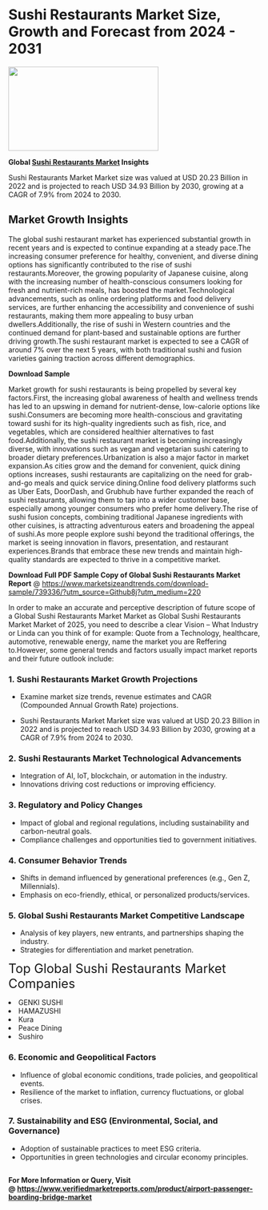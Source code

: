<H1>Sushi Restaurants Market Size, Growth and Forecast from 2024 - 2031</H1><img class="aligncenter size-medium wp-image-584254" src="https://thirdeyenews.in/wp-content/uploads/2024/09/Global-Market-Research-300x168.jpeg" alt="" width="300" height="168" /><p><strong>Global&nbsp;<a href="https://www.marketsizeandtrends.com/download-sample/739336/?utm_source=Github8j?utm_medium=220">Sushi Restaurants Market</a> Insights</strong></p><p>Sushi Restaurants Market Market size was valued at USD 20.23 Billion in 2022 and is projected to reach USD 34.93 Billion by 2030, growing at a CAGR of 7.9% from 2024 to 2030.</p><p><h2>Market Growth Insights</h2> <p>The global sushi restaurant market has experienced substantial growth in recent years and is expected to continue expanding at a steady pace.The increasing consumer preference for healthy, convenient, and diverse dining options has significantly contributed to the rise of sushi restaurants.Moreover, the growing popularity of Japanese cuisine, along with the increasing number of health-conscious consumers looking for fresh and nutrient-rich meals, has boosted the market.Technological advancements, such as online ordering platforms and food delivery services, are further enhancing the accessibility and convenience of sushi restaurants, making them more appealing to busy urban dwellers.Additionally, the rise of sushi in Western countries and the continued demand for plant-based and sustainable options are further driving growth.The sushi restaurant market is expected to see a CAGR of around 7% over the next 5 years, with both traditional sushi and fusion varieties gaining traction across different demographics.</p> <p><strong>Download Sample</strong></p> <p>Market growth for sushi restaurants is being propelled by several key factors.First, the increasing global awareness of health and wellness trends has led to an upswing in demand for nutrient-dense, low-calorie options like sushi.Consumers are becoming more health-conscious and gravitating toward sushi for its high-quality ingredients such as fish, rice, and vegetables, which are considered healthier alternatives to fast food.Additionally, the sushi restaurant market is becoming increasingly diverse, with innovations such as vegan and vegetarian sushi catering to broader dietary preferences.Urbanization is also a major factor in market expansion.As cities grow and the demand for convenient, quick dining options increases, sushi restaurants are capitalizing on the need for grab-and-go meals and quick service dining.Online food delivery platforms such as Uber Eats, DoorDash, and Grubhub have further expanded the reach of sushi restaurants, allowing them to tap into a wider customer base, especially among younger consumers who prefer home delivery.The rise of sushi fusion concepts, combining traditional Japanese ingredients with other cuisines, is attracting adventurous eaters and broadening the appeal of sushi.As more people explore sushi beyond the traditional offerings, the market is seeing innovation in flavors, presentation, and restaurant experiences.Brands that embrace these new trends and maintain high-quality standards are expected to thrive in a competitive market.</p> <p><span class=""><strong>Download Full PDF Sample Copy of Global Sushi Restaurants Market Report</strong> @ <a href="https://www.marketsizeandtrends.com/download-sample/739336/?utm_source=Github8j?utm_medium=220" target="_blank">https://www.marketsizeandtrends.com/download-sample/739336/?utm_source=Github8j?utm_medium=220</a></span></p><p>In order to make an accurate and perceptive description of future scope of a Global&nbsp;Sushi Restaurants Market Market as Global&nbsp;Sushi Restaurants Market Market of 2025, you need to describe a clear Vision &ndash; What Industry or Linda can you think of for example: Quote from a Technology, healthcare, automotive, renewable energy, name the market you are Reffering to.However, some general trends and factors usually impact market reports and their future outlook include:</p><h3>1.&nbsp;<strong>Sushi Restaurants Market Growth Projections</strong></h3><ul><li>Examine market size trends, revenue estimates and CAGR (Compounded Annual Growth Rate) projections.</li><li><p>Sushi Restaurants Market Market size was valued at USD 20.23 Billion in 2022 and is projected to reach USD 34.93 Billion by 2030, growing at a CAGR of 7.9% from 2024 to 2030.</p></li></ul><h3>2.&nbsp;<strong>Sushi Restaurants Market Technological Advancements</strong></h3><ul><li>Integration of AI, IoT, blockchain, or automation in the industry.</li><li>Innovations driving cost reductions or improving efficiency.</li></ul><h3>3.&nbsp;<strong>Regulatory and Policy Changes</strong></h3><ul><li>Impact of global and regional regulations, including sustainability and carbon-neutral goals.</li><li>Compliance challenges and opportunities tied to government initiatives.</li></ul><h3>4.&nbsp;<strong>Consumer Behavior Trends</strong></h3><ul><li>Shifts in demand influenced by generational preferences (e.g., Gen Z, Millennials).</li><li>Emphasis on eco-friendly, ethical, or personalized products/services.</li></ul><h3>5.&nbsp;<strong>Global Sushi Restaurants Market Competitive Landscape</strong></h3><ul><li>Analysis of key players, new entrants, and partnerships shaping the industry.</li><li>Strategies for differentiation and market penetration.</li></ul><p data-pm-slice="1 1 []"><span style="color: inherit; font-family: inherit; font-size: 25px;">Top Global Sushi Restaurants Market Companies</span></p><div class="" data-test-id=""><p><li>GENKI SUSHI</li><li> HAMAZUSHI</li><li> Kura</li><li> Peace Dining</li><li> Sushiro</li></p></div><h3>6.&nbsp;<strong>Economic and Geopolitical Factors</strong></h3><ul><li>Influence of global economic conditions, trade policies, and geopolitical events.</li><li>Resilience of the market to inflation, currency fluctuations, or global crises.</li></ul><h3>7.&nbsp;<strong>Sustainability and ESG (Environmental, Social, and Governance)</strong></h3><ul><li>Adoption of sustainable practices to meet ESG criteria.</li><li>Opportunities in green technologies and circular economy principles.</li></ul><h2><strong style="font-size: 14px;">For More Information or Query, Visit @&nbsp;</strong><a style="background-color: #ffffff; font-size: 14px;" href="https://www.marketsizeandtrends.com/report/sushi-restaurants-market/" target="_blank">https://www.verifiedmarketreports.com/product/airport-passenger-boarding-bridge-market</a></h2>